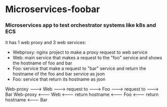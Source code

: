 # Microservices-foobar

### Microservices app to test orchestrator systems like k8s and ECS

it has 1 web proxy and 3 web services:

- Webproxy: nginx project to make a proxy request to web service
- Web: main service that makes a request to the "foo" service and shows the hostname of foo and bar
- Foo: service that make a request to "bar" service and return the hostname of the foo and bar service as json
- Foo: service that return its hostname as json

Web-proxy ---> Web ---> request to ---> Foo ---> request to ---> Bar
Web-proxy <--- Web <--- return hostname <--- Foo <--- return hostname <--- Bar


